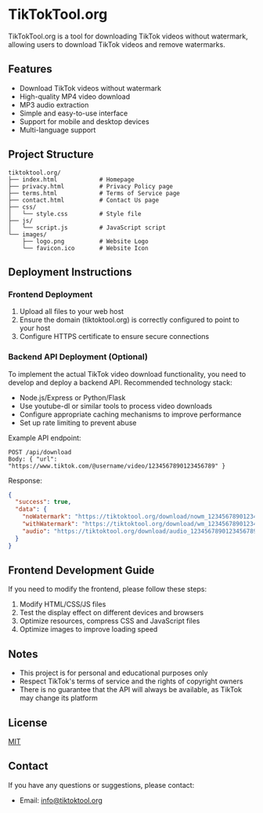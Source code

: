 # TikTokTool.org

TikTokTool.org is a tool for downloading TikTok videos without watermark, allowing users to download TikTok videos and remove watermarks.

## Features

- Download TikTok videos without watermark
- High-quality MP4 video download
- MP3 audio extraction
- Simple and easy-to-use interface
- Support for mobile and desktop devices
- Multi-language support

## Project Structure

```
tiktoktool.org/
├── index.html            # Homepage
├── privacy.html          # Privacy Policy page
├── terms.html            # Terms of Service page
├── contact.html          # Contact Us page
├── css/
│   └── style.css         # Style file
├── js/
│   └── script.js         # JavaScript script
└── images/
    ├── logo.png          # Website Logo
    └── favicon.ico       # Website Icon
```

## Deployment Instructions

### Frontend Deployment

1. Upload all files to your web host
2. Ensure the domain (tiktoktool.org) is correctly configured to point to your host
3. Configure HTTPS certificate to ensure secure connections

### Backend API Deployment (Optional)

To implement the actual TikTok video download functionality, you need to develop and deploy a backend API. Recommended technology stack:

- Node.js/Express or Python/Flask
- Use youtube-dl or similar tools to process video downloads
- Configure appropriate caching mechanisms to improve performance
- Set up rate limiting to prevent abuse

Example API endpoint:
```
POST /api/download
Body: { "url": "https://www.tiktok.com/@username/video/1234567890123456789" }
```

Response:
```json
{
  "success": true,
  "data": {
    "noWatermark": "https://tiktoktool.org/download/nowm_1234567890123456789.mp4",
    "withWatermark": "https://tiktoktool.org/download/wm_1234567890123456789.mp4",
    "audio": "https://tiktoktool.org/download/audio_1234567890123456789.mp3"
  }
}
```

## Frontend Development Guide

If you need to modify the frontend, please follow these steps:

1. Modify HTML/CSS/JS files
2. Test the display effect on different devices and browsers
3. Optimize resources, compress CSS and JavaScript files
4. Optimize images to improve loading speed

## Notes

- This project is for personal and educational purposes only
- Respect TikTok's terms of service and the rights of copyright owners
- There is no guarantee that the API will always be available, as TikTok may change its platform

## License

[MIT](LICENSE)

## Contact

If you have any questions or suggestions, please contact:
- Email: info@tiktoktool.org 